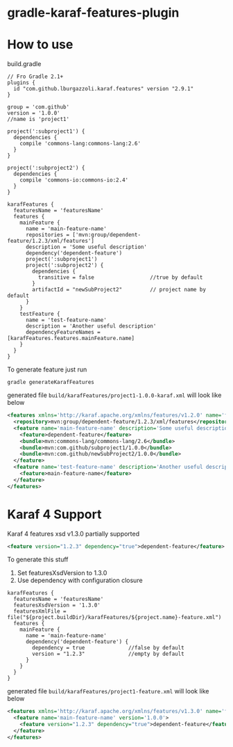 gradle-karaf-features-plugin
============================

How to use
============================
build.gradle
```
// Fro Gradle 2.1+
plugins {
  id "com.github.lburgazzoli.karaf.features" version "2.9.1"
}

group = 'com.github'
version = '1.0.0'
//name is 'project1'

project(':subproject1') {
  dependencies {
    compile 'commons-lang:commons-lang:2.6'
  }
}

project(':subproject2') {
  dependencies {
    compile 'commons-io:commons-io:2.4'
  }
}

karafFeatures {
  featuresName = 'featuresName'
  features {
    mainFeature {
      name = 'main-feature-name'
      repositories = ['mvn:group/dependent-feature/1.2.3/xml/features']
      description = 'Some useful description'
      dependency('dependent-feature')
      project(':subproject1')
      project(':subproject2') {
        dependencies {
          transitive = false                  //true by default
        }
        artifactId = "newSubProject2"         // project name by default
      }
    }
    testFeature {
      name = 'test-feature-name'
      description = 'Another useful description'
      dependencyFeatureNames = [karafFeatures.features.mainFeature.name]
    }
  }
}
```
  
To generate feature just run  
```
gradle generateKarafFeatures
```

generated file `build/karafFeatures/project1-1.0.0-karaf.xml` will look like below  
```xml
<features xmlns='http://karaf.apache.org/xmlns/features/v1.2.0' name='featuresName'>
  <repository>mvn:group/dependent-feature/1.2.3/xml/features</repository>
  <feature name='main-feature-name' description='Some useful description' version='1.0.0'>
    <feature>dependent-feature</feature>
    <bundle>mvn:commons-lang/commons-lang/2.6</bundle>
    <bundle>mvn:com.github/subproject1/1.0.0</bundle>
    <bundle>mvn:com.github/newSubProject2/1.0.0</bundle>
  </feature>
  <feature name='test-feature-name' description='Another useful description' version='1.0.0'>
    <feature>main-feature-name</feature>
  </feature>
</features>
```

Karaf 4 Support
============================
Karaf 4 features xsd v1.3.0 partially supported  
```xml
<feature version="1.2.3" dependency="true">dependent-feature</feature>
```

To generate this stuff  
1. Set featuresXsdVersion to 1.3.0  
2. Use dependency with configuration closure  
```
karafFeatures {
  featuresName = 'featuresName'
  featuresXsdVersion = '1.3.0'
  featuresXmlFile = file("${project.buildDir}/karafFeatures/${project.name}-feature.xml")
  features {
    mainFeature {
      name = 'main-feature-name'
      dependency('dependent-feature') {
        dependency = true              //false by default
        version = "1.2.3"              //empty by default
      }
    }
  }
}
```

generated file `build/karafFeatures/project1-feature.xml` will look like below  
```xml
<features xmlns='http://karaf.apache.org/xmlns/features/v1.3.0' name='featuresName'>
  <feature name='main-feature-name' version='1.0.0'>
    <feature version="1.2.3" dependency="true">dependent-feature</feature>
  </feature>
</features>
```
